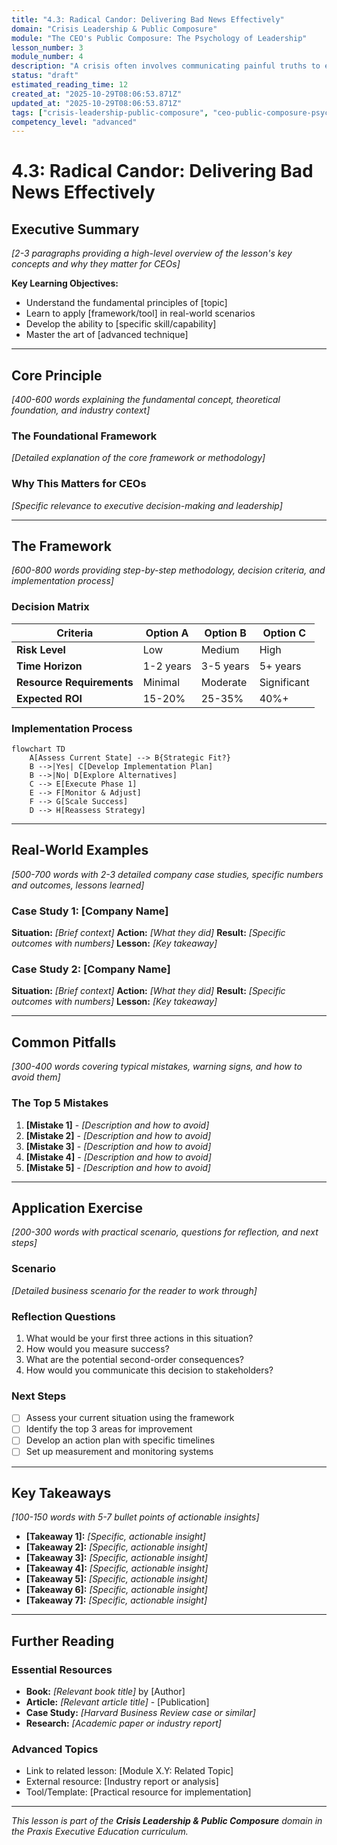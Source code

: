 ```yaml
---
title: "4.3: Radical Candor: Delivering Bad News Effectively"
domain: "Crisis Leadership & Public Composure"
module: "The CEO's Public Composure: The Psychology of Leadership"
lesson_number: 3
module_number: 4
description: "A crisis often involves communicating painful truths to employees, investors, and the public. This lesson provides a framework for delivering bad news in a way that is direct and honest, yet empathetic, preserving long-term trust."
status: "draft"
estimated_reading_time: 12
created_at: "2025-10-29T08:06:53.871Z"
updated_at: "2025-10-29T08:06:53.871Z"
tags: ["crisis-leadership-public-composure", "ceo-public-composure-psychology", "executive-education"]
competency_level: "advanced"
---
```


# 4.3: Radical Candor: Delivering Bad News Effectively

## Executive Summary

*[2-3 paragraphs providing a high-level overview of the lesson's key concepts and why they matter for CEOs]*

**Key Learning Objectives:**
- Understand the fundamental principles of [topic]
- Learn to apply [framework/tool] in real-world scenarios
- Develop the ability to [specific skill/capability]
- Master the art of [advanced technique]

---

## Core Principle

*[400-600 words explaining the fundamental concept, theoretical foundation, and industry context]*

### The Foundational Framework

*[Detailed explanation of the core framework or methodology]*

### Why This Matters for CEOs

*[Specific relevance to executive decision-making and leadership]*

---

## The Framework

*[600-800 words providing step-by-step methodology, decision criteria, and implementation process]*

### Decision Matrix

| Criteria | Option A | Option B | Option C |
|----------|----------|----------|----------|
| **Risk Level** | Low | Medium | High |
| **Time Horizon** | 1-2 years | 3-5 years | 5+ years |
| **Resource Requirements** | Minimal | Moderate | Significant |
| **Expected ROI** | 15-20% | 25-35% | 40%+ |

### Implementation Process

```mermaid
flowchart TD
    A[Assess Current State] --> B{Strategic Fit?}
    B -->|Yes| C[Develop Implementation Plan]
    B -->|No| D[Explore Alternatives]
    C --> E[Execute Phase 1]
    E --> F[Monitor & Adjust]
    F --> G[Scale Success]
    D --> H[Reassess Strategy]
```

---

## Real-World Examples

*[500-700 words with 2-3 detailed company case studies, specific numbers and outcomes, lessons learned]*

### Case Study 1: [Company Name]
**Situation:** *[Brief context]*
**Action:** *[What they did]*
**Result:** *[Specific outcomes with numbers]*
**Lesson:** *[Key takeaway]*

### Case Study 2: [Company Name]
**Situation:** *[Brief context]*
**Action:** *[What they did]*
**Result:** *[Specific outcomes with numbers]*
**Lesson:** *[Key takeaway]*

---

## Common Pitfalls

*[300-400 words covering typical mistakes, warning signs, and how to avoid them]*

### The Top 5 Mistakes

1. **[Mistake 1]** - *[Description and how to avoid]*
2. **[Mistake 2]** - *[Description and how to avoid]*
3. **[Mistake 3]** - *[Description and how to avoid]*
4. **[Mistake 4]** - *[Description and how to avoid]*
5. **[Mistake 5]** - *[Description and how to avoid]*

---

## Application Exercise

*[200-300 words with practical scenario, questions for reflection, and next steps]*

### Scenario
*[Detailed business scenario for the reader to work through]*

### Reflection Questions
1. What would be your first three actions in this situation?
2. How would you measure success?
3. What are the potential second-order consequences?
4. How would you communicate this decision to stakeholders?

### Next Steps
- [ ] Assess your current situation using the framework
- [ ] Identify the top 3 areas for improvement
- [ ] Develop an action plan with specific timelines
- [ ] Set up measurement and monitoring systems

---

## Key Takeaways

*[100-150 words with 5-7 bullet points of actionable insights]*

- **[Takeaway 1]:** *[Specific, actionable insight]*
- **[Takeaway 2]:** *[Specific, actionable insight]*
- **[Takeaway 3]:** *[Specific, actionable insight]*
- **[Takeaway 4]:** *[Specific, actionable insight]*
- **[Takeaway 5]:** *[Specific, actionable insight]*
- **[Takeaway 6]:** *[Specific, actionable insight]*
- **[Takeaway 7]:** *[Specific, actionable insight]*

---

## Further Reading

### Essential Resources
- **Book:** *[Relevant book title]* by [Author]
- **Article:** *[Relevant article title]* - [Publication]
- **Case Study:** *[Harvard Business Review case or similar]*
- **Research:** *[Academic paper or industry report]*

### Advanced Topics
- Link to related lesson: [Module X.Y: Related Topic]
- External resource: [Industry report or analysis]
- Tool/Template: [Practical resource for implementation]

---

*This lesson is part of the **Crisis Leadership & Public Composure** domain in the Praxis Executive Education curriculum.*
